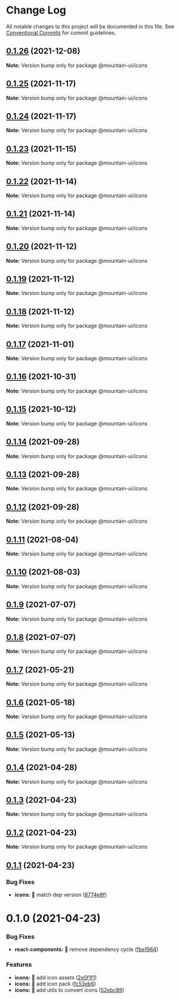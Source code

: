 # Change Log

All notable changes to this project will be documented in this file.
See [Conventional Commits](https://conventionalcommits.org) for commit guidelines.

## [0.1.26](https://github.com/tonyghiani/mountain-ui/compare/@mountain-ui/icons@0.1.25...@mountain-ui/icons@0.1.26) (2021-12-08)

**Note:** Version bump only for package @mountain-ui/icons





## [0.1.25](https://github.com/tonyghiani/mountain-ui/compare/@mountain-ui/icons@0.1.24...@mountain-ui/icons@0.1.25) (2021-11-17)

**Note:** Version bump only for package @mountain-ui/icons





## [0.1.24](https://github.com/tonyghiani/mountain-ui/compare/@mountain-ui/icons@0.1.23...@mountain-ui/icons@0.1.24) (2021-11-17)

**Note:** Version bump only for package @mountain-ui/icons





## [0.1.23](https://github.com/tonyghiani/mountain-ui/compare/@mountain-ui/icons@0.1.22...@mountain-ui/icons@0.1.23) (2021-11-15)

**Note:** Version bump only for package @mountain-ui/icons





## [0.1.22](https://github.com/tonyghiani/mountain-ui/compare/@mountain-ui/icons@0.1.21...@mountain-ui/icons@0.1.22) (2021-11-14)

**Note:** Version bump only for package @mountain-ui/icons





## [0.1.21](https://github.com/tonyghiani/mountain-ui/compare/@mountain-ui/icons@0.1.20...@mountain-ui/icons@0.1.21) (2021-11-14)

**Note:** Version bump only for package @mountain-ui/icons





## [0.1.20](https://github.com/tonyghiani/mountain-ui/compare/@mountain-ui/icons@0.1.19...@mountain-ui/icons@0.1.20) (2021-11-12)

**Note:** Version bump only for package @mountain-ui/icons





## [0.1.19](https://github.com/tonyghiani/mountain-ui/compare/@mountain-ui/icons@0.1.18...@mountain-ui/icons@0.1.19) (2021-11-12)

**Note:** Version bump only for package @mountain-ui/icons





## [0.1.18](https://github.com/tonyghiani/mountain-ui/compare/@mountain-ui/icons@0.1.17...@mountain-ui/icons@0.1.18) (2021-11-12)

**Note:** Version bump only for package @mountain-ui/icons





## [0.1.17](https://github.com/tonyghiani/mountain-ui/compare/@mountain-ui/icons@0.1.16...@mountain-ui/icons@0.1.17) (2021-11-01)

**Note:** Version bump only for package @mountain-ui/icons





## [0.1.16](https://github.com/tonyghiani/mountain-ui/compare/@mountain-ui/icons@0.1.15...@mountain-ui/icons@0.1.16) (2021-10-31)

**Note:** Version bump only for package @mountain-ui/icons





## [0.1.15](https://github.com/tonyghiani/mountain-ui/compare/@mountain-ui/icons@0.1.14...@mountain-ui/icons@0.1.15) (2021-10-12)

**Note:** Version bump only for package @mountain-ui/icons





## [0.1.14](https://github.com/tonyghiani/mountain-ui/compare/@mountain-ui/icons@0.1.13...@mountain-ui/icons@0.1.14) (2021-09-28)

**Note:** Version bump only for package @mountain-ui/icons





## [0.1.13](https://github.com/tonyghiani/mountain-ui/compare/@mountain-ui/icons@0.1.12...@mountain-ui/icons@0.1.13) (2021-09-28)

**Note:** Version bump only for package @mountain-ui/icons





## [0.1.12](https://github.com/tonyghiani/mountain-ui/compare/@mountain-ui/icons@0.1.11...@mountain-ui/icons@0.1.12) (2021-09-28)

**Note:** Version bump only for package @mountain-ui/icons





## [0.1.11](https://github.com/tonyghiani/mountain-ui/compare/@mountain-ui/icons@0.1.10...@mountain-ui/icons@0.1.11) (2021-08-04)

**Note:** Version bump only for package @mountain-ui/icons





## [0.1.10](https://github.com/tonyghiani/mountain-ui/compare/@mountain-ui/icons@0.1.9...@mountain-ui/icons@0.1.10) (2021-08-03)

**Note:** Version bump only for package @mountain-ui/icons





## [0.1.9](https://github.com/tonyghiani/mountain-ui/compare/@mountain-ui/icons@0.1.8...@mountain-ui/icons@0.1.9) (2021-07-07)

**Note:** Version bump only for package @mountain-ui/icons





## [0.1.8](https://github.com/tonyghiani/mountain-ui/compare/@mountain-ui/icons@0.1.7...@mountain-ui/icons@0.1.8) (2021-07-07)

**Note:** Version bump only for package @mountain-ui/icons





## [0.1.7](https://github.com/tonyghiani/mountain-ui/compare/@mountain-ui/icons@0.1.6...@mountain-ui/icons@0.1.7) (2021-05-21)

**Note:** Version bump only for package @mountain-ui/icons





## [0.1.6](https://github.com/tonyghiani/mountain-ui/compare/@mountain-ui/icons@0.1.5...@mountain-ui/icons@0.1.6) (2021-05-18)

**Note:** Version bump only for package @mountain-ui/icons





## [0.1.5](https://github.com/tonyghiani/mountain-ui/compare/@mountain-ui/icons@0.1.4...@mountain-ui/icons@0.1.5) (2021-05-13)

**Note:** Version bump only for package @mountain-ui/icons





## [0.1.4](https://github.com/tonyghiani/mountain-ui/compare/@mountain-ui/icons@0.1.3...@mountain-ui/icons@0.1.4) (2021-04-28)

**Note:** Version bump only for package @mountain-ui/icons





## [0.1.3](https://github.com/tonyghiani/mountain-ui/compare/@mountain-ui/icons@0.1.2...@mountain-ui/icons@0.1.3) (2021-04-23)

**Note:** Version bump only for package @mountain-ui/icons





## [0.1.2](https://github.com/tonyghiani/mountain-ui/compare/@mountain-ui/icons@0.1.1...@mountain-ui/icons@0.1.2) (2021-04-23)

**Note:** Version bump only for package @mountain-ui/icons





## [0.1.1](https://github.com/tonyghiani/mountain-ui/compare/@mountain-ui/icons@0.1.0...@mountain-ui/icons@0.1.1) (2021-04-23)


### Bug Fixes

* **icons:** 🐛 match dep version ([8774e8f](https://github.com/tonyghiani/mountain-ui/commit/8774e8f696890795e3696023df929835f0d48568))





# 0.1.0 (2021-04-23)


### Bug Fixes

* **react-components:** 🐛 remove dependency cycle ([fbe1964](https://github.com/tonyghiani/mountain-ui/commit/fbe1964d15e964b12053ff41db749ee151da0699))


### Features

* **icons:** 🎸 add icon assets ([2e5f1f1](https://github.com/tonyghiani/mountain-ui/commit/2e5f1f1c75a24c7da9b20a533f56fdec0234444a))
* **icons:** 🎸 add icon pack ([fc53eb6](https://github.com/tonyghiani/mountain-ui/commit/fc53eb6d31014bb7ed5b1e3186f0178c3a88a1ad))
* **icons:** 🎸 add utils to convert icons ([52ebc89](https://github.com/tonyghiani/mountain-ui/commit/52ebc89a85a6014af09c83d311e26822443429d3))
